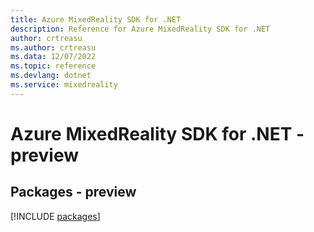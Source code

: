 ```yaml
---
title: Azure MixedReality SDK for .NET
description: Reference for Azure MixedReality SDK for .NET
author: crtreasu
ms.author: crtreasu
ms.data: 12/07/2022
ms.topic: reference
ms.devlang: dotnet
ms.service: mixedreality
---
```

# Azure MixedReality SDK for .NET - preview
## Packages - preview
[!INCLUDE [packages](mixedreality-index.md)]